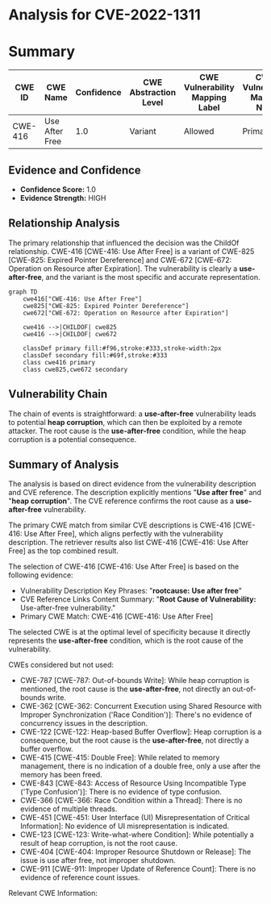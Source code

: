 # Analysis for CVE-2022-1311

# Summary
| CWE ID | CWE Name | Confidence | CWE Abstraction Level | CWE Vulnerability Mapping Label | CWE-Vulnerability Mapping Notes |
|---|---|---|---|---|---|
| CWE-416 | Use After Free | 1.0 | Variant | Allowed | Primary CWE |

## Evidence and Confidence

*   **Confidence Score:** 1.0
*   **Evidence Strength:** HIGH

## Relationship Analysis
The primary relationship that influenced the decision was the ChildOf relationship. CWE-416 [CWE-416: Use After Free] is a variant of CWE-825 [CWE-825: Expired Pointer Dereference] and CWE-672 [CWE-672: Operation on Resource after Expiration]. The vulnerability is clearly a **use-after-free**, and the variant is the most specific and accurate representation.

```mermaid
graph TD
    cwe416["CWE-416: Use After Free"]
    cwe825["CWE-825: Expired Pointer Dereference"]
    cwe672["CWE-672: Operation on Resource after Expiration"]

    cwe416 -->|CHILDOF| cwe825
    cwe416 -->|CHILDOF| cwe672

    classDef primary fill:#f96,stroke:#333,stroke-width:2px
    classDef secondary fill:#69f,stroke:#333
    class cwe416 primary
    class cwe825,cwe672 secondary
```

## Vulnerability Chain
The chain of events is straightforward: a **use-after-free** vulnerability leads to potential **heap corruption**, which can then be exploited by a remote attacker. The root cause is the **use-after-free** condition, while the heap corruption is a potential consequence.

## Summary of Analysis
The analysis is based on direct evidence from the vulnerability description and CVE reference. The description explicitly mentions "**Use after free**" and "**heap corruption**". The CVE reference confirms the root cause as a **use-after-free** vulnerability.

The primary CWE match from similar CVE descriptions is CWE-416 [CWE-416: Use After Free], which aligns perfectly with the vulnerability description. The retriever results also list CWE-416 [CWE-416: Use After Free] as the top combined result.

The selection of CWE-416 [CWE-416: Use After Free] is based on the following evidence:

*   Vulnerability Description Key Phrases: "**rootcause:** **Use after free**"
*   CVE Reference Links Content Summary: "**Root Cause of Vulnerability:** Use-after-free vulnerability."
*   Primary CWE Match: CWE-416 [CWE-416: Use After Free]

The selected CWE is at the optimal level of specificity because it directly represents the **use-after-free** condition, which is the root cause of the vulnerability.

CWEs considered but not used:

*   CWE-787 [CWE-787: Out-of-bounds Write]: While heap corruption is mentioned, the root cause is the **use-after-free**, not directly an out-of-bounds write.
*   CWE-362 [CWE-362: Concurrent Execution using Shared Resource with Improper Synchronization ('Race Condition')]: There's no evidence of concurrency issues in the description.
*   CWE-122 [CWE-122: Heap-based Buffer Overflow]: Heap corruption is a consequence, but the root cause is the **use-after-free**, not directly a buffer overflow.
*   CWE-415 [CWE-415: Double Free]: While related to memory management, there is no indication of a double free, only a use after the memory has been freed.
*   CWE-843 [CWE-843: Access of Resource Using Incompatible Type ('Type Confusion')]: There is no evidence of type confusion.
*   CWE-366 [CWE-366: Race Condition within a Thread]: There is no evidence of multiple threads.
*   CWE-451 [CWE-451: User Interface (UI) Misrepresentation of Critical Information]: No evidence of UI misrepresentation is indicated.
*   CWE-123 [CWE-123: Write-what-where Condition]: While potentially a result of heap corruption, is not the root cause.
*   CWE-404 [CWE-404: Improper Resource Shutdown or Release]: The issue is use after free, not improper shutdown.
*   CWE-911 [CWE-911: Improper Update of Reference Count]: There is no evidence of reference count issues.

Relevant CWE Information: